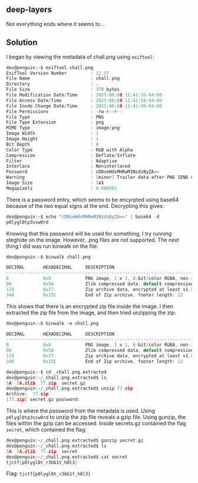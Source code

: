 ## deep-layers
Not everything ends where it seems to...

## Solution

I began by viewing the metadata of chall.png using `exiftool`:
```c
dev@penguin:~$ exiftool chall.png
ExifTool Version Number         : 12.57
File Name                       : chall.png
Directory                       : .
File Size                       : 370 bytes
File Modification Date/Time     : 2025:06:08 11:41:35-04:00
File Access Date/Time           : 2025:06:08 11:41:56-04:00
File Inode Change Date/Time     : 2025:06:08 11:41:49-04:00
File Permissions                : -rw-r--r--
File Type                       : PNG
File Type Extension             : png
MIME Type                       : image/png
Image Width                     : 1
Image Height                    : 1
Bit Depth                       : 8
Color Type                      : RGB with Alpha
Compression                     : Deflate/Inflate
Filter                          : Adaptive
Interlace                       : Noninterlaced
Password                        : cDBseWdsMHRwM3NzdzByZA==
Warning                         : [minor] Trailer data after PNG IEND chunk
Image Size                      : 1x1
Megapixels                      : 0.000001
```
There is a password entry, which seems to be encyrpted using base64 because of the two equal signs at the end. Decrypting this gives:

```c
dev@penguin:~$ echo "cDBseWdsMHRwM3NzdzByZA==" | base64 -d
p0lygl0tp3ssw0rd
```

Knowing that this password will be used for something, I try running steghide on the image. However, .png files are not supported. The next thing I did was run binwalk on the file:

```c
dev@penguin:~$ binwalk chall.png

DECIMAL       HEXADECIMAL     DESCRIPTION
--------------------------------------------------------------------------------
0             0x0             PNG image, 1 x 1, 8-bit/color RGBA, non-interlaced
90            0x5A            Zlib compressed data, default compression
119           0x77            Zip archive data, encrypted at least v1.0 to extract, compressed size: 67, uncompressed size: 55, name: secret.gz
348           0x15C           End of Zip archive, footer length: 22
```

This shows that there is an encrypted zip file inside the image. I then extracted the zip file from the image, and then tried unzipping the zip:

```c
dev@penguin:~$ binwalk -e chall.png

DECIMAL       HEXADECIMAL     DESCRIPTION
--------------------------------------------------------------------------------
0             0x0             PNG image, 1 x 1, 8-bit/color RGBA, non-interlaced
90            0x5A            Zlib compressed data, default compression
119           0x77            Zip archive data, encrypted at least v1.0 to extract, compressed size: 67, uncompressed size: 55, name: secret.gz
348           0x15C           End of Zip archive, footer length: 22

dev@penguin:~$ cd _chall.png.extracted
dev@penguin:~/_chall.png.extracted$ ls
5A  5A.zlib  77.zip  secret.gz
dev@penguin:~/_chall.png.extracted$ unzip 77.zip
Archive:  77.zip
[77.zip] secret.gz password:
```

This is where the password from the metadata is used. Using `p0lygl0tp3ssw0rd` to unzip the zip file reveals a gzip file. Using gunzip, the files within the gzip can be accessed. Inside secrets.gz contained the flag `secret`, which contained the flag:

```c
dev@penguin:~/_chall.png.extracted$ gunzip secret.gz
dev@penguin:~/_chall.png.extracted$ ls
5A  5A.zlib  77.zip  secret
dev@penguin:~/_chall.png.extracted$ cat secret
tjctf{p0lygl0t_r3bb1t_h0l3}
```


Flag: `tjctf{p0lygl0t_r3bb1t_h0l3}`